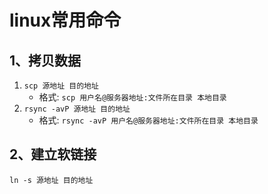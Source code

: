 # linux常用命令

## 1、拷贝数据
1. `scp 源地址 目的地址`
    - 格式: `scp 用户名@服务器地址:文件所在目录 本地目录`
2. `rsync -avP 源地址 目的地址`
    - 格式: `rsync -avP 用户名@服务器地址:文件所在目录 本地目录`

## 2、建立软链接
`ln -s 源地址 目的地址`